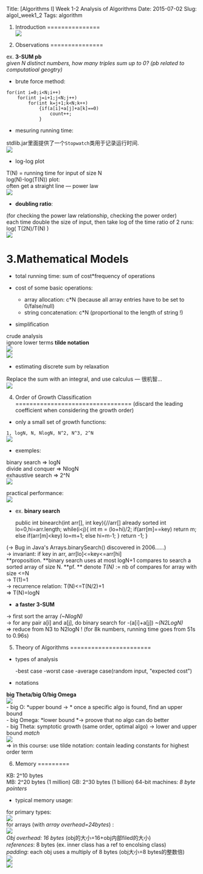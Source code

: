 Title: [Algorithms I] Week 1-2 Analysis of Algorithms
Date: 2015-07-02
Slug:  algoI_week1_2
Tags: algorithm


1. Introduction
===============   
![](../images/algoI_week1_2/pasted_image.png)


2. Observations
===============

ex. **3-SUM pb**  
*given N distinct numbers, how many triples sum up to 0? (pb related to computatioal geogtry)*

* brute force method:

```
for(int i=0;i<N;i++)
    for(int j=i+1;j<N;j++)
        for(int k=j+1;k<N;k++)
            {if(a[i]+a[j]+a[k]==0)
                count++;
            }
```

* mesuring running time:

stdlib.jar里面提供了一个``Stopwatch``类用于记录运行时间.    
![](../images/algoI_week1_2/pasted_image001.png)


* log-log plot

T(N) = running time for input of size N  
log(N)-log(T(N)) plot:  
often get a straight line — power law    
![](../images/algoI_week1_2/pasted_image002.png)

* **doubling ratio**:

(for checking the power law relationship, checking the power order)  
each time double the size of input, then take log of the time ratio of 2 runs: log( T(2N)/T(N) )    
![](../images/algoI_week1_2/pasted_image003.png)  


3.Mathematical Models
=====================


* total running time: sum of cost*frequency of operations 
* cost of some basic operations:

	- array allocation: c*N (because all array entries have to be set to 0/false/null)
	- string concatenation: c*N (proportional to the length  of string !)

* simplification

crude analysis  
ignore lower terms **tilde notation**    
![](../images/algoI_week1_2/pasted_image005.png)    
![](../images/algoI_week1_2/pasted_image004.png)

* estimating discrete sum by relaxation

Replace the sum with an integral, and use calculus — 很机智...     
![](../images/algoI_week1_2/pasted_image006.png)


4. Order of Growth Classification
=================================
(discard the leading coefficient when considering the growth order)


* only a small set of growth functions: 

``1, logN, N, NlogN, N^2, N^3, 2^N   ``   
![](../images/algoI_week1_2/pasted_image007.png)   

* exemples:

binary search ⇒ logN  
divide and conquer ⇒ NlogN  
exhaustive search ⇒ 2^N   
![](../images/algoI_week1_2/pasted_image008.png)
	
practical performance:   
![](../images/algoI_week1_2/pasted_image009.png)  

* ex. **binary search**

    public int binearch(int arr[], int key){//arr[] already sorted
        int lo=0,hi=arr.length;
        while(i<j){
            int m = (lo+hi)/2;
            if(arr[m]==key) return m;
            else if(arr[m]<key) lo=m+1;
            else hi=m-1;
        }
        return -1;
    }

(→ Bug in Java's Arrays.binarySearch() discovered in 2006......)   
→ invariant: if key in arr, arr[lo]<=key<=arr[hi]   
**proposition. **binary search uses at most logN+1 compares to search a sorted array of size N.
**pf. **
denote *T(N)* := nb of compares for array with size <=N  
→ T(1)=1  
→ recurrence relation: T(N)<=T(N/2)+1  
⇒ T(N)=logN  


* **a faster 3-SUM**

→ first sort the array *(~NlogN)*  
→ for any pair a[i] and a[j], do binary search for -(a[i]+a[j])   *~(N2LogN)*  
⇒ reduce from N3 to N2logN ! (for 8k numbers, running time goes from 51s to 0.96s)  


5. Theory of Algorithms
=======================


* types of analysis

	-best case
	-worst case
	-average case(random input, "expected cost")

* notations

**big Theta/big O/big Omega**    
![](../images/algoI_week1_2/pasted_image010.png)     
	- big O: *upper bound  → * once a specific algo is found, find an upper bound  
	- big Omega: *lower bound   *→ proove that no algo can do better  
	- big Theta: symptotic growth (same order, optimal algo)  → lower and upper bound *match*   
![](../images/algoI_week1_2/pasted_image011.png)     
⇒ in this course: use tilde notation: contain leading constants for highest order term
	

6. Memory
=========


KB: 2^10 bytes  
MB: 2^20 bytes (1 million) 
GB: 2^30 bytes (1 billion) 
64-bit machines: *8 byte pointers*  

* typical memory usage:

for primary types:   
![](../images/algoI_week1_2/pasted_image012.png)  
for arrays  (with *array overhead=24bytes*) :    
![](../images/algoI_week1_2/pasted_image013.png)   
*Obj overhead: 16 bytes* (obj的大小=16+obj内部filed的大小)  
*references*: 8 bytes (ex. inner class has a ref to encolsing class)  
*padding*: each obj uses a multiply of 8 bytes (obj大小=8 bytes的整数倍)      
![](../images/algoI_week1_2/pasted_image014.png)     
![](../images/algoI_week1_2/pasted_image015.png)     
